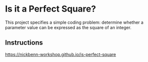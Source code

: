 # Is it a Perfect Square?

This project specifies a simple coding problem: determine whether a parameter value can be expressed as the square of an integer.

## Instructions

<https://nickbenn-workshop.github.io/is-perfect-square>